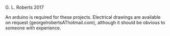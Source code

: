 G. L. Roberts 2017

An arduino is required for these projects. 
Electrical drawings are available on request (georgelrobertsAThotmail.com),
although it should be obvious to someone with experience. 